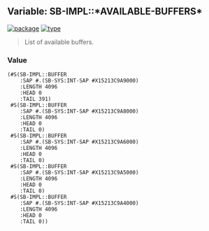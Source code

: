 ## Variable: SB-IMPL::\*AVAILABLE-BUFFERS\*
[![package](https://img.shields.io/badge/Package-SB--IMPL-5f9ea0.svg?style=social&colorA=999999)](../) [![type](https://img.shields.io/badge/Type-Variable-5f9ea0.svg?style=social&colorA=999999)](../#variable) 

> List of available buffers.

### Value
```
(#S(SB-IMPL::BUFFER
    :SAP #.(SB-SYS:INT-SAP #X15213C9A9000)
    :LENGTH 4096
    :HEAD 0
    :TAIL 391)
 #S(SB-IMPL::BUFFER
    :SAP #.(SB-SYS:INT-SAP #X15213C9A8000)
    :LENGTH 4096
    :HEAD 0
    :TAIL 0)
 #S(SB-IMPL::BUFFER
    :SAP #.(SB-SYS:INT-SAP #X15213C9A6000)
    :LENGTH 4096
    :HEAD 0
    :TAIL 0)
 #S(SB-IMPL::BUFFER
    :SAP #.(SB-SYS:INT-SAP #X15213C9A5000)
    :LENGTH 4096
    :HEAD 0
    :TAIL 0)
 #S(SB-IMPL::BUFFER
    :SAP #.(SB-SYS:INT-SAP #X15213C9A4000)
    :LENGTH 4096
    :HEAD 0
    :TAIL 0))
```
